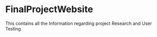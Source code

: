 # FinalProjectWebsite


This contains all the Information regarding project Research and User Testing
